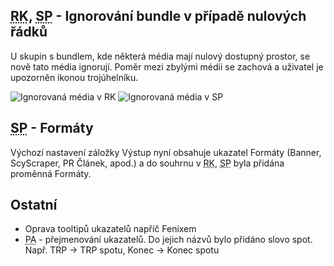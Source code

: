 ﻿---
categories: [fenix]
layout: fenix
---
## <abbr title="Reachové křivky">RK</abbr>, <abbr title="Strategický plán">SP</abbr> - Ignorování bundle v případě nulových řádků
U skupin s bundlem, kde některá média mají nulový dostupný prostor, se nově tato média ignorují. Poměr mezi zbylými médii se zachová a uživatel je upozorněn ikonou trojúhelníku.

![Ignorovaná média v RK]({{site.url}}/data/rc_ignor.png "Ignorovaná média v RK")
![Ignorovaná média v SP]({{site.url}}/data/sp_ignor.png "Ignorovaná média v SP")

## <abbr title="Strategický plán">SP</abbr> - Formáty
Výchozí nastavení záložky Výstup nyní obsahuje ukazatel Formáty (Banner, ScyScraper, PR Článek, apod.) a do souhrnu v <abbr title="Reachové křivky">RK</abbr>, <abbr title="Strategický plán">SP</abbr> byla přidána proměnná Formáty.

## Ostatní
<ul>
	<li>Oprava tooltipů ukazatelů napříč Fenixem</li>
	<li><abbr title="Postanalýza">PA</abbr> - přejmenování ukazatelů. Do jejich názvů bylo přidáno slovo spot. Např. TRP -> TRP spotu, Konec -> Konec spotu</li>
</ul>
